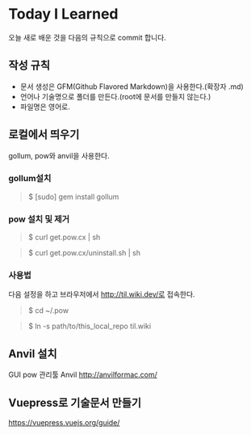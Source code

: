 # Today I Learned

오늘 새로 배운 것을 다음의 규칙으로 commit 합니다.

## 작성 규칙

- 문서 생성은 GFM(Github Flavored Markdown)을 사용한다.(확장자 .md)
- 언어나 기술명으로 폴더를 만든다.(root에 문서를 만들지 않는다.)
- 파일명은 영어로.

## 로컬에서 띄우기

gollum, pow와 anvil을 사용한다.

### gollum설치

> \$ [sudo] gem install gollum

### pow 설치 및 제거

> \$ curl get.pow.cx | sh

> \$ curl get.pow.cx/uninstall.sh | sh

### 사용법

다음 설정을 하고 브라우저에서 http://til.wiki.dev/로 접속한다.

> \$ cd ~/.pow

> \$ ln -s path/to/this_local_repo til.wiki

## Anvil 설치

GUI pow 관리툴 Anvil http://anvilformac.com/

## Vuepress로 기술문서 만들기

https://vuepress.vuejs.org/guide/

